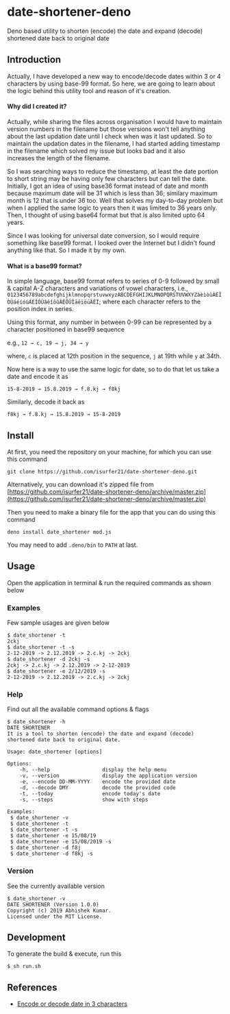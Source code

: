# date-shortener-deno
Deno based utility to shorten (encode) the date and expand (decode) shortened date back to original date

## Introduction
Actually, I have developed a new way to encode/decode dates within 3 or 4 characters by using base-99 format. So here, we are going to learn about the logic behind this utility tool and reason of it's creation.

#### Why did I created it?
Actually, while sharing the files across organisation I would have to maintain version numbers in the filename but those versions won't tell anything about the last updation date until I check when was it last updated. So to maintain the updation dates in the filename, I had started adding timestamp in the filename which solved my issue but looks bad and it also increases the length of the filename. 

So I was searching ways to reduce the timestamp, at least the date portion to short string may be having only few characters but can tell the date. Initially, I got an idea of using base36 format instead of date and month because maximum date will be 31 which is less than 36; similary maximum month is 12 that is under 36 too. Well that solves my day-to-day problem but when I applied the same logic to years then it was limited to 36 years only. Then, I thought of using base64 format but that is also limited upto 64 years. 

Since I was looking for universal date conversion, so I would require something like base99 format. I looked over the Internet but I didn't found anything like that. So I made it by my own.

#### What is a base99 format?
In simple language, base99 format refers to series of 0-9 followed by small & capital A-Z characters and variations of vowel characters, i.e., `0123456789abcdefghijklmnopqrstuvwxyzABCDEFGHIJKLMNOPQRSTUVWXYZàèìòùÀÈÌÒÙáéíóúÁÉÍÓÚâêîôûÂÊÔÛÎäëïöüÄËÏ`; where each character refers to the position index in series.

Using this format, any number in between 0-99 can be represented by a character positioned in base99 sequence 

e.g., `12 → c, 19 → j, 34 → y`

where, `c` is placed at 12th position in the sequence, `j` at 19th while `y` at 34th.

Now here is a way to use the same logic for date, so to do that let us take a date and encode it as

`15-8-2019 → 15.8.2019 → f.8.kj → f8kj`

Similarly, decode it back as

`f8kj → f.8.kj → 15.8.2019 → 15-8-2019`

## Install
At first, you need the repository on your machine, for which you can use this command

```
git clone https://github.com/isurfer21/date-shortener-deno.git
```

Alternatively, you can download it's zipped file from [https://github.com/isurfer21/date-shortener-deno/archive/master.zip](https://github.com/isurfer21/date-shortener-deno/archive/master.zip)

Then you need to make a binary file for the app that you can do using this command

```
deno install date_shortener mod.js
```

You may need to add `.deno/bin` to `PATH` at last.

## Usage
Open the application in terminal & run the required commands as shown below

### Examples
Few sample usages are given below

```
$ date_shortener -t
2ckj
$ date_shortener -t -s
2-12-2019 -> 2.12.2019 -> 2.c.kj -> 2ckj
$ date_shortener -d 2ckj -s
2ckj -> 2.c.kj -> 2.12.2019 -> 2-12-2019
$ date_shortener -e 2/12/2019 -s
2-12-2019 -> 2.12.2019 -> 2.c.kj -> 2ckj
```

### Help
Find out all the available command options & flags 

```
$ date_shortener -h
DATE SHORTENER
It is a tool to shorten (encode) the date and expand (decode) shortened date back to original date.

Usage: date_shortener [options]

Options:
    -h, --help                 display the help menu
    -v, --version              display the application version
    -e, --encode DD-MM-YYYY    encode the provided date
    -d, --decode DMY           decode the provided code
    -t, --today                encode today's date
    -s, --steps                show with steps

Examples: 
 $ date_shortener -v 
 $ date_shortener -t 
 $ date_shortener -t -s 
 $ date_shortener -e 15/08/19 
 $ date_shortener -e 15/08/2019 -s 
 $ date_shortener -d f8j 
 $ date_shortener -d f8kj -s 

```

### Version
See the currently available version

```
$ date_shortener -v
DATE SHORTENER (Version 1.0.0)
Copyright (c) 2019 Abhishek Kumar.
Licensed under the MIT License.
```

## Development
To generate the build & execute, run this

```
$ sh run.sh
```

## References
- [Encode or decode date in 3 characters](http://akzcool.blogspot.com/2019/10/encode-or-decode-in-3-characters.html)
